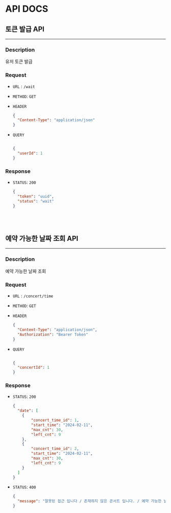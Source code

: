 # API DOCS

## 토큰 발급 API 
***
### Description
유저 토큰 발급

### Request
* `URL` : `/wait`
* `METHOD`: `GET`
* `HEADER`
    
    ```json
    {
      "Content-Type": "application/json"
    }
    ```

* `QUERY`
    
    ```json
    
    {
      "userId": 1
    }
    
    ```

### Response

* `STATUS`: `200`
    ```json
    { 
      "token": "uuid",
      "status": "wait"
    }
    ```

<br>
<br>


## 예약 가능한 날짜 조회 API
***
### Description
예약 가능한 날짜 조회 

### Request
* `URL` : `/concert/time`
* `METHOD`: `GET`
* `HEADER`

    ```json
    {
      "Content-Type": "application/json",
      "Authorization": "Bearer Token"
    }
    ```

* `QUERY`

    ```json
    
    {
      "concertId": 1
    }
    
    ```

### Response

* `STATUS`: `200`
    ```json
    { 
      "date": [
        {
            "concert_time_id": 1,
            "start_time": "2024-02-11",
            "max_cnt": 30,
            "left_cnt": 9
        },
        {
            "concert_time_id": 2,
            "start_time": "2024-02-11",
            "max_cnt": 30,
            "left_cnt": 9
        }
      ]   
    }
    ```

* `STATUS`: `400`
    ```json
    { 
      "message": "잘못된 접근 입니다 / 존재하지 않은 콘서트 입니다. / 예약 가능한 날짜가 없습니다"
    }
    ```
 


